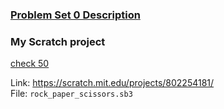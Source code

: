 ### [Problem Set 0 Description](https://cs50.harvard.edu/x/2023/psets/0/)

### My Scratch project  
[check 50](https://submit.cs50.io/check50/580918194ca4aca1afc5af4b0002df6a7a8b1c08)  

Link: https://scratch.mit.edu/projects/802254181/  
File: `rock_paper_scissors.sb3`
